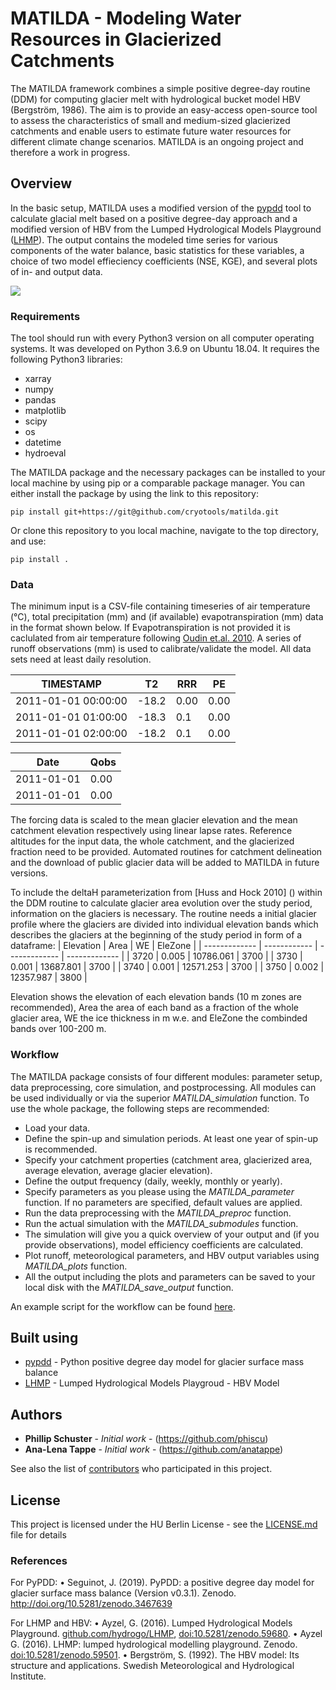# MATILDA - Modeling Water Resources in Glacierized Catchments

The MATILDA framework combines a simple positive degree-day routine (DDM) for computing glacier melt with hydrological bucket model HBV (Bergström, 1986). The aim is to provide an easy-access open-source tool to assess the characteristics of small and medium-sized glacierized catchments and enable users to estimate future water resources for different climate change scenarios.
MATILDA is an ongoing project and therefore a work in progress.

## Overview

In the basic setup, MATILDA uses a modified version of the [pypdd](https://github.com/juseg/pypdd.git) tool to calculate glacial melt based on a positive degree-day  approach and a modified version of HBV from the Lumped Hydrological Models Playground ([LHMP](https://github.com/hydrogo/LHMP.git)). The output contains the modeled time series for various components of the water balance, basic statistics for these variables, a choice of two model effieciency coefficients (NSE, KGE), and several plots of in- and output data.

![](/MATILDA/MATILDA_slim/workflow_detailed-Full.png)

### Requirements

The tool should run with every Python3 version on all computer operating systems. It was developed on Python 3.6.9 on Ubuntu 18.04.
It requires the following Python3 libraries:
- xarray
- numpy
- pandas
- matplotlib
- scipy
- os
- datetime
- hydroeval

The MATILDA package and the necessary packages can be installed to your local machine by using pip or a comparable package manager. You can either install the package by using the link to this repository:
```
pip install git+https://git@github.com/cryotools/matilda.git

```
Or clone this repository to you local machine, navigate to the top directory, and use:
```
pip install .
```

### Data

The minimum input is a CSV-file containing timeseries of air temperature (°C), total precipitation (mm) and (if available) evapotranspiration (mm) data in the  format shown below. If Evapotranspiration is not provided it is caclulated from air temperature following [Oudin et.al. 2010](https://doi.org/10.1080/02626660903546118). A series of runoff observations (mm) is used to calibrate/validate the model. All data sets need at least daily resolution.

| TIMESTAMP            | T2            | RRR            | PE            |
| -------------        | ------------- | -------------  | ------------- |
| 2011-01-01 00:00:00  | -18.2         | 0.00           | 0.00          |
| 2011-01-01 01:00:00  | -18.3         | 0.1            | 0.00          |
| 2011-01-01 02:00:00  | -18.2         | 0.1            | 0.00          |

| Date          | Qobs          |
| ------------- | ------------- |
| 2011-01-01    | 0.00          |
| 2011-01-01    | 0.00          |


The forcing data is scaled to the mean glacier elevation and the mean catchment elevation respectively using linear lapse rates. Reference altitudes for the input data, the whole catchment, and the glacierized fraction need to be provided. Automated routines for catchment delineation and the download of public glacier data will be added to MATILDA in future versions.

To include the deltaH parameterization from [Huss and Hock 2010] () within the DDM routine to calculate glacier area evolution over the study period, information on the glaciers is necessary. The routine needs a initial glacier profile where the glaciers are divided into individual elevation bands which describes the glaciers at the beginning of the study period in form of a dataframe:
| Elevation     | Area         | WE            | EleZone       |
| ------------- | ------------ | ------------- | ------------- |
| 3720 		| 0.005        | 10786.061     | 3700	       |
| 3730  	| 0.001        | 13687.801     | 3700 	       |
| 3740  	| 0.001        | 12571.253     | 3700 	       |
| 3750  	| 0.002        | 12357.987     | 3800 	       |

Elevation shows the elevation of each elevation bands (10 m zones are recommended), Area the area of each band as a fraction of the whole glacier area, WE the ice thickness in m w.e. and EleZone the combinded bands over 100-200 m.

### Workflow

The MATILDA package consists of four different modules: parameter setup, data preprocessing, core simulation, and postprocessing. All modules can be used individually or via the superior *MATILDA_simulation* function. 
To use the whole package, the following steps are recommended:
- Load your data.
- Define the spin-up and simulation periods. At least one year of spin-up is recommended.
- Specify your catchment properties (catchment area, glacierized area, average elevation, average glacier elevation).
- Define the output frequency (daily, weekly, monthly or yearly).
- Specify parameters as you please using the *MATILDA_parameter* function. If no parameters are specified, default values are applied.
- Run the data preprocessing with the *MATILDA_preproc* function.
- Run the actual simulation with the *MATILDA_submodules* function.
- The simulation will give you a quick overview of your output and (if you provide observations), model efficiency coefficients are calculated.
- Plot runoff, meteorological parameters, and HBV output variables using *MATILDA_plots* function. 
- All the output including the plots and parameters can be saved to your local disk with the *MATILDA_save_output* function.

An example script for the workflow can be found [here](MATILDA/example_workflow.py).

## Built using
* [pypdd](https://github.com/juseg/pypdd.git) - Python positive degree day model for glacier surface mass balance
* [LHMP](https://rometools.github.io/rome/) - Lumped Hydrological Models Playgroud - HBV Model

## Authors

* **Phillip Schuster** - *Initial work* - (https://github.com/phiscu)
* **Ana-Lena Tappe** - *Initial work* - (https://github.com/anatappe)


See also the list of [contributors](https://scm.cms.hu-berlin.de/sneidecy/centralasiawaterresources/-/graphs/master) who participated in this project.

## License

This project is licensed under the HU Berlin License - see the [LICENSE.md](LICENSE.md) file for details

### References

For PyPDD:
	•	Seguinot, J. (2019). PyPDD: a positive degree day model for glacier surface mass balance (Version v0.3.1). Zenodo. http://doi.org/10.5281/zenodo.3467639

For LHMP and HBV:
	•	Ayzel, G. (2016). Lumped Hydrological Models Playground. [github.com/hydrogo/LHMP](https://github.com/hydrogo/LHMP.git), [doi:10.5281/zenodo.59680](https://doi.org/10.5281/zenodo.59680).
	•	Ayzel G. (2016). LHMP: lumped hydrological modelling playground. Zenodo. [doi:10.5281/zenodo.59501](https://doi.org/10.5281/zenodo.59501).
	•	Bergström, S. (1992). The HBV model: Its structure and applications. Swedish Meteorological and Hydrological Institute.
